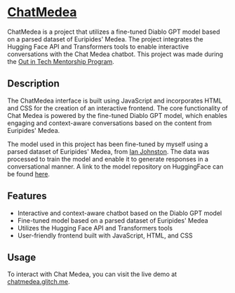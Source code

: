 # [ChatMedea](https://chatmedea.glitch.me/)

ChatMedea is a project that utilizes a fine-tuned Diablo GPT model based on a parsed dataset of Euripides' Medea. The project integrates the Hugging Face API and Transformers tools to enable interactive conversations with the Chat Medea chatbot. This project was made during the [Out in Tech Mentorship Program](https://outintech.com/mentorship-program/).

## Description

The ChatMedea  interface is built using JavaScript and incorporates HTML and CSS for the creation of an interactive frontend. The core functionality of Chat Medea is powered by the fine-tuned Diablo GPT model, which enables engaging and context-aware conversations based on the content from Euripides' Medea.

The model used in this project has been fine-tuned by myself using a parsed dataset of Euripides' Medea, from [Ian Johnston](https://www.google.com/search?q=medea+full+text&oq=medea+full+text&sourceid=chrome&ie=UTF-8). The data was processed to train the model and enable it to generate responses in a conversational manner. A link to the model repository on HuggingFace can be found [here](https://huggingface.co/ajpieroni/DiabloGPT-medium-medea?text=Hi.).

## Features

- Interactive and context-aware chatbot based on the Diablo GPT model
- Fine-tuned model based on a parsed dataset of Euripides' Medea
- Utilizes the Hugging Face API and Transformers tools
- User-friendly frontend built with JavaScript, HTML, and CSS

## Usage

To interact with Chat Medea, you can visit the live demo at [chatmedea.glitch.me](https://chatmedea.glitch.me/).
